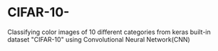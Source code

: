 # CIFAR-10-
Classifying color images of 10 different categories from keras built-in dataset "CIFAR-10" using Convolutional Neural Network(CNN)
